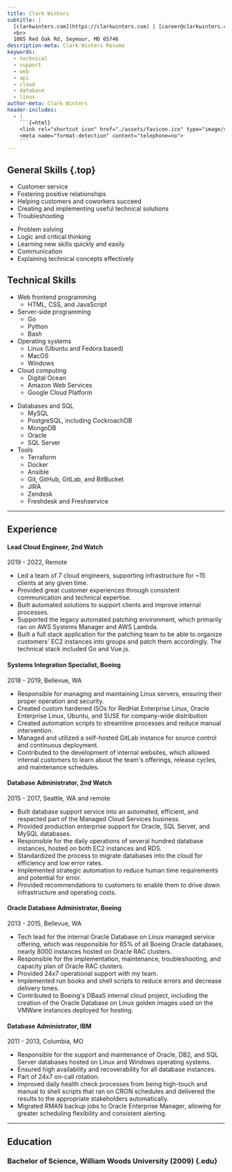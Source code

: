 ```yaml
---
title: Clark Winters
subtitle: |
  [clarkwinters.com](https://clarkwinters.com) | [career@clarkwinters.com](mailto:career@clarkwinters.com) | [417-880-6924](tel:+14178806924)
  <br>
  1065 Red Oak Rd, Seymour, MO 65746
description-meta: Clark Winters Resume
keywords:
  - technical
  - support
  - web
  - api
  - cloud
  - database
  - linux
author-meta: Clark Winters
header-includes:
  - |
    ```{=html}
    <link rel="shortcut icon" href="./assets/favicon.ico" type="image/x-icon">
    <meta name="format-detection" content="telephone=no">
    ```
---
```


<!-- markdownlint-disable MD033 MD001 -->

## General Skills {.top}

<div class="skills">
<div>

- Customer service
- Fostering positive relationships
- Helping customers and coworkers succeed
- Creating and implementing useful technical solutions
- Troubleshooting

</div>

<div>

- Problem solving
- Logic and critical thinking
- Learning new skills quickly and easily
- Communication
- Explaining technical concepts effectively

</div>
</div>

## Technical Skills

<div class="skills">
<div>

- Web frontend programming
  - HTML, CSS, and JavaScript
- Server-side programming
  - Go
  - Python
  - Bash
- Operating systems
  - Linux (Ubuntu and Fedora based)
  - MacOS
  - Windows
- Cloud computing
  - Digital Ocean
  - Amazon Web Services
  - Google Cloud Platform

</div>
<div>

- Databases and SQL
  - MySQL
  - PostgreSQL, including CockroachDB
  - MongoDB
  - Oracle
  - SQL Server
- Tools
  - Terraform
  - Docker
  - Ansible
  - Git, GitHub, GitLab, and BitBucket
  - JIRA
  - Zendesk
  - Freshdesk and Freshservice

</div>
</div>

---

<div class="xp"><!-- keep div -->

## Experience

#### Lead Cloud Engineer, 2nd Watch

2019 - 2022, Remote

- Led a team of 7 cloud engineers, supporting infrastructure for ~15 clients at any given time.
- Provided great customer experiences through consistent communication and technical expertise.
- Built automated solutions to support clients and improve internal processes.
- Supported the legacy automated patching environment, which primarily ran on AWS Systems Manager and AWS Lambda.
- Built a full stack application for the patching team to be able to organize customers' EC2 instances into groups and patch them accordingly. The technical stack included Go and Vue.js.

#### Systems Integration Specialist, Boeing

2018 - 2019, Bellevue, WA

- Responsible for managing and maintaining Linux servers, ensuring their proper operation and security.
- Created custom hardened ISOs for RedHat Enterprise Linux, Oracle Enterprise Linux, Ubuntu, and SUSE for company-wide distribution
- Created automation scripts to streamline processes and reduce manual intervention.
- Managed and utilized a self-hosted GitLab instance for source control and continuous deployment.
- Contributed to the development of internal websites, which allowed internal customers to learn about the team's offerings, release cycles, and maintenance schedules.

#### Database Administrator, 2nd Watch

2015 - 2017, Seattle, WA and remote

- Built database support service into an automated, efficient, and respected part of the Managed Cloud Services business.
- Provided production enterprise support for Oracle, SQL Server, and MySQL databases.
- Responsible for the daily operations of several hundred database instances, hosted on both EC2 instances and RDS.
- Standardized the process to migrate databases into the cloud for efficiency and low error rates.
- Implemented strategic automation to reduce human time requirements and potential for error.
- Provided recommendations to customers to enable them to drive down infrastructure and operating costs.

#### Oracle Database Administrator, Boeing

2013 - 2015, Bellevue, WA

- Tech lead for the internal Oracle Database on Linux managed service offering, which was responsible for 65% of all Boeing Oracle databases, nearly 8000 instances hosted on Oracle RAC clusters.
- Responsible for the implementation, maintenance, troubleshooting, and capacity plan of Oracle RAC clusters.
- Provided 24x7 operational support with my team.
- Implemented run books and shell scripts to reduce errors and decrease delivery times.
- Contributed to Boeing's DBaaS internal cloud project, including the creation of the Oracle Database on Linux golden images used on the VMWare instances deployed for hosting.

#### Database Administrator, IBM

2011 - 2013, Columbia, MO

- Responsible for the support and maintenance of Oracle, DB2, and SQL Server databases hosted on Linux and Windows operating systems.
- Ensured high availability and recoverability for all database instances.
- Part of 24x7 on-call rotation.
- Improved daily health check processes from being high-touch and manual to shell scripts that ran on CRON schedules and delivered the results to the appropriate stakeholders automatically.
- Migrated RMAN backup jobs to Oracle Enterprise Manager, allowing for greater scheduling flexibility and consistent alerting.

</div>
<p class="spacer"></p>

---

<div>

## Education

### Bachelor of Science, William Woods University (2009) {.edu}

</div>
